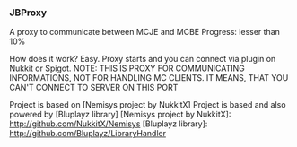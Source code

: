 ### JBProxy
  A proxy to communicate between MCJE and MCBE 
  Progress: lesser than 10%
 
  How does it work? Easy. Proxy starts and you can connect via plugin on Nukkit or Spigot. 
  NOTE: THIS IS PROXY FOR COMMUNICATING INFORMATIONS, NOT FOR HANDLING MC CLIENTS. IT MEANS, THAT YOU CAN'T CONNECT TO SERVER ON THIS PORT
 
  Project is based on [Nemisys project by NukkitX]
  Project is based and also powered by [Bluplayz library]
 [Nemisys project by NukkitX]: http://github.com/NukkitX/Nemisys
 [Bluplayz library]: http://github.com/Bluplayz/LibraryHandler
 
